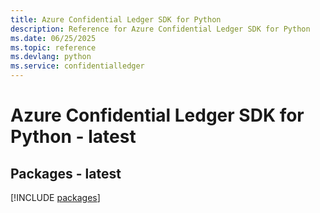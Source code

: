```yaml
---
title: Azure Confidential Ledger SDK for Python
description: Reference for Azure Confidential Ledger SDK for Python
ms.date: 06/25/2025
ms.topic: reference
ms.devlang: python
ms.service: confidentialledger
---
```

# Azure Confidential Ledger SDK for Python - latest
## Packages - latest
[!INCLUDE [packages](confidential-ledger-index.md)]